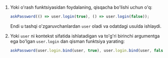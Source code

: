 

1. Yoki o'rash funktsiyasidan foydalaning, qisqacha bo'lishi uchun o'q:

    ```js 
    askPassword(() => user.login(true), () => user.login(false)); 
    ```

    Endi u tashqi o'zgaruvchanlardan `user` oladi va odatdagi usulda ishlaydi.

2. Yoki `user` ni kontekst sifatida ishlatadigan va to'g'ri birinchi argumentga ega bo'lgan `user.login` dan qisman funktsiya yarating:


    ```js 
    askPassword(user.login.bind(user, true), user.login.bind(user, false)); 
    ```
